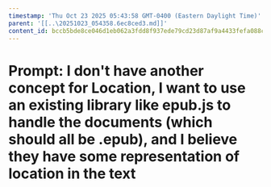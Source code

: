 ```yaml
---
timestamp: 'Thu Oct 23 2025 05:43:58 GMT-0400 (Eastern Daylight Time)'
parent: '[[..\20251023_054358.6ec8ced3.md]]'
content_id: bccb5bde8ce046d1eb062a3fdd8f937ede79cd23d87af9a4433fefa088cae20d
---
```


# Prompt: I don't have another concept for Location, I want to use an existing library like epub.js to handle the documents (which should all be .epub), and I believe they have some representation of location in the text
